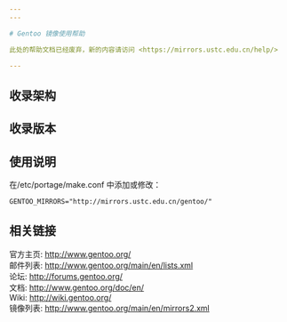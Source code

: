 ```yaml
---
---

# Gentoo 镜像使用帮助

此处的帮助文档已经废弃，新的内容请访问 <https://mirrors.ustc.edu.cn/help/>

---
```


## 收录架构

## 收录版本

## 使用说明

在/etc/portage/make.conf 中添加或修改：

    GENTOO_MIRRORS="http://mirrors.ustc.edu.cn/gentoo/"

## 相关链接

官方主页: <http://www.gentoo.org/>  
邮件列表: <http://www.gentoo.org/main/en/lists.xml>  
论坛: <http://forums.gentoo.org/>  
文档: <http://www.gentoo.org/doc/en/>  
Wiki: <http://wiki.gentoo.org/>  
镜像列表: <http://www.gentoo.org/main/en/mirrors2.xml>
